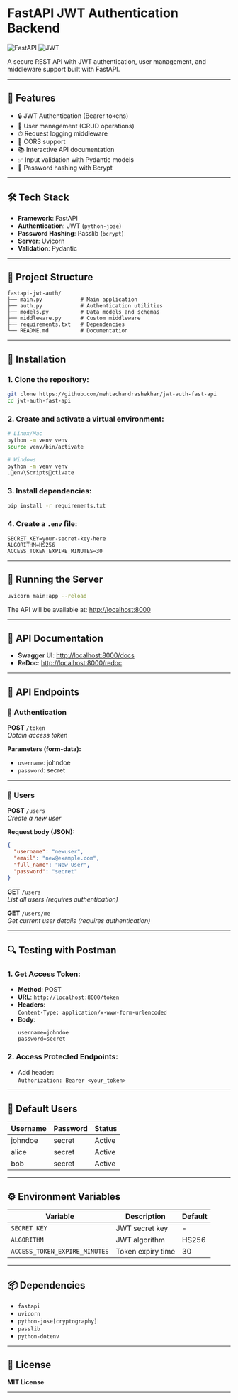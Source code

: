# FastAPI JWT Authentication Backend

![FastAPI](https://img.shields.io/badge/FastAPI-005571?style=for-the-badge&logo=fastapi)
![JWT](https://img.shields.io/badge/JWT-black?style=for-the-badge&logo=JSON%20web%20tokens)

A secure REST API with JWT authentication, user management, and middleware support built with FastAPI.

---

## 🚀 Features

- 🔒 JWT Authentication (Bearer tokens)
- 👥 User management (CRUD operations)
- ⏱ Request logging middleware
- 🔄 CORS support
- 📚 Interactive API documentation
- ✅ Input validation with Pydantic models
- 🔐 Password hashing with Bcrypt

---

## 🛠 Tech Stack

- **Framework**: FastAPI
- **Authentication**: JWT (`python-jose`)
- **Password Hashing**: Passlib (`bcrypt`)
- **Server**: Uvicorn
- **Validation**: Pydantic

---

## 📁 Project Structure

```
fastapi-jwt-auth/
├── main.py            # Main application
├── auth.py            # Authentication utilities
├── models.py          # Data models and schemas
├── middleware.py      # Custom middleware
├── requirements.txt   # Dependencies
└── README.md          # Documentation
```

---

## 🧰 Installation

### 1. Clone the repository:
```bash
git clone https://github.com/mehtachandrashekhar/jwt-auth-fast-api
cd jwt-auth-fast-api
```

### 2. Create and activate a virtual environment:
```bash
# Linux/Mac
python -m venv venv
source venv/bin/activate

# Windows
python -m venv venv
.env\Scriptsctivate
```

### 3. Install dependencies:
```bash
pip install -r requirements.txt
```

### 4. Create a `.env` file:
```env
SECRET_KEY=your-secret-key-here
ALGORITHM=HS256
ACCESS_TOKEN_EXPIRE_MINUTES=30
```

---

## 🚦 Running the Server

```bash
uvicorn main:app --reload
```

The API will be available at: [http://localhost:8000](http://localhost:8000)

---

## 📖 API Documentation

- **Swagger UI**: [http://localhost:8000/docs](http://localhost:8000/docs)
- **ReDoc**: [http://localhost:8000/redoc](http://localhost:8000/redoc)

---

## 🔌 API Endpoints

### 🔐 Authentication

**POST** `/token`  
_Obtain access token_

**Parameters (form-data):**
- `username`: johndoe  
- `password`: secret

---

### 👤 Users

**POST** `/users`  
_Create a new user_

**Request body (JSON):**
```json
{
  "username": "newuser",
  "email": "new@example.com",
  "full_name": "New User",
  "password": "secret"
}
```

**GET** `/users`  
_List all users (requires authentication)_

**GET** `/users/me`  
_Get current user details (requires authentication)_

---

## 🔍 Testing with Postman

### 1. Get Access Token:
- **Method**: POST  
- **URL**: `http://localhost:8000/token`  
- **Headers**:  
  `Content-Type: application/x-www-form-urlencoded`  
- **Body**:  
  ```
  username=johndoe
  password=secret
  ```

### 2. Access Protected Endpoints:
- Add header:  
  `Authorization: Bearer <your_token>`

---

## 👥 Default Users

| Username | Password | Status |
|----------|----------|--------|
| johndoe  | secret   | Active |
| alice    | secret   | Active |
| bob      | secret   | Active |

---

## ⚙️ Environment Variables

| Variable                     | Description         | Default |
|-----------------------------|---------------------|---------|
| `SECRET_KEY`                | JWT secret key      | -       |
| `ALGORITHM`                 | JWT algorithm       | HS256   |
| `ACCESS_TOKEN_EXPIRE_MINUTES` | Token expiry time | 30      |

---

## 📦 Dependencies

- `fastapi`
- `uvicorn`
- `python-jose[cryptography]`
- `passlib`
- `python-dotenv`

---

## 📄 License

**MIT License**

---
